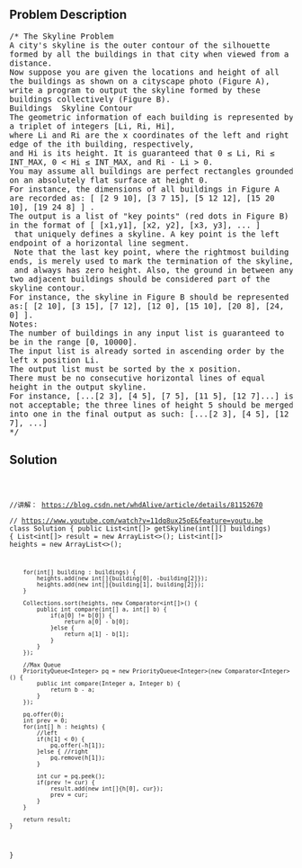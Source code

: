 <!--
<style>
  body { font-family: Arial, sans-serif; }
  .container { max-width: 100%; margin: 0 auto; padding: 10px; }
  .comment-block { max-width: 30%; background-color: #f9f9f9; padding: 10px; border-left: 5px solid #ccc; overflow-wrap: break-word; white-space: pre-wrap; }
  .code-block { background-color: #f4f4f4; padding: 10px; border: 1px solid #ddd; overflow-wrap: break-word; white-space: pre-wrap; }
</style>
-->

<div class='container'>
<h2>Problem Description</h2>
<div class='comment-block'>
<pre>
/* The Skyline Problem
A city's skyline is the outer contour of the silhouette
formed by all the buildings in that city when viewed from a
distance.
Now suppose you are given the locations and height of all
the buildings as shown on a cityscape photo (Figure A),
write a program to output the skyline formed by these
buildings collectively (Figure B).
Buildings  Skyline Contour
The geometric information of each building is represented by
a triplet of integers [Li, Ri, Hi],
where Li and Ri are the x coordinates of the left and right
edge of the ith building, respectively,
and Hi is its height. It is guaranteed that 0 ≤ Li, Ri ≤
INT_MAX, 0 < Hi ≤ INT_MAX, and Ri - Li > 0.
You may assume all buildings are perfect rectangles grounded
on an absolutely flat surface at height 0.
For instance, the dimensions of all buildings in Figure A
are recorded as: [ [2 9 10], [3 7 15], [5 12 12], [15 20
10], [19 24 8] ] .
The output is a list of "key points" (red dots in Figure B)
in the format of [ [x1,y1], [x2, y2], [x3, y3], ... ]
 that uniquely defines a skyline. A key point is the left
endpoint of a horizontal line segment.
 Note that the last key point, where the rightmost building
ends, is merely used to mark the termination of the skyline,
 and always has zero height. Also, the ground in between any
two adjacent buildings should be considered part of the
skyline contour.
For instance, the skyline in Figure B should be represented
as:[ [2 10], [3 15], [7 12], [12 0], [15 10], [20 8], [24,
0] ].
Notes:
The number of buildings in any input list is guaranteed to
be in the range [0, 10000].
The input list is already sorted in ascending order by the
left x position Li.
The output list must be sorted by the x position.
There must be no consecutive horizontal lines of equal
height in the output skyline.
For instance, [...[2 3], [4 5], [7 5], [11 5], [12 7]...] is
not acceptable; the three lines of height 5 should be merged
into one in the final output as such: [...[2 3], [4 5], [12
7], ...]
*/
</pre>
</div>

<h2>Solution</h2>
<div class='code-block'>
<pre><code class='language-java'>

//讲解： https://blog.csdn.net/whdAlive/article/details/81152670   
// https://www.youtube.com/watch?v=11dq8ux25oE&feature=youtu.be
class Solution {
    public List<int[]> getSkyline(int[][] buildings) {
        List<int[]> result = new ArrayList<>();
        List<int[]> heights = new ArrayList<>();
        
        for(int[] building : buildings) {
            heights.add(new int[]{building[0], -building[2]});
            heights.add(new int[]{building[1], building[2]});
        }
        
        Collections.sort(heights, new Comparator<int[]>() {
            public int compare(int[] a, int[] b) {
                if(a[0] != b[0]) {
                    return a[0] - b[0];
                }else {
                    return a[1] - b[1];
                }
            }
        });
        
        //Max Queue
        PriorityQueue<Integer> pq = new PriorityQueue<Integer>(new Comparator<Integer>() {
            public int compare(Integer a, Integer b) {
                return b - a;
            }
        });
        
        pq.offer(0);
        int prev = 0;
        for(int[] h : heights) {
            //left 
            if(h[1] < 0) {
                pq.offer(-h[1]);
            }else { //right
                pq.remove(h[1]);
            }
            
            int cur = pq.peek();
            if(prev != cur) {
                result.add(new int[]{h[0], cur});
                prev = cur;
            }
        }
        
        return result;   
    }
}</code></pre>
</div>
</div>
